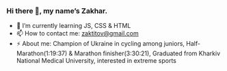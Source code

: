 ### Hi there 👋, my name’s Zakhar.
- 🌱 I’m currently learning JS, CSS & HTML
- 📫 How to contact me: zaktitov@gmail.com
- ⚡ About me: Champion of Ukraine in cycling among juniors, Half-Marathon(1:19:37) & Marathon finisher(3:30:21), Graduated from Kharkiv National Medical University, interested in extreme sports
